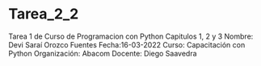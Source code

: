 # Tarea_2_2
Tarea 1 de Curso de Programacion con Python Capitulos 1, 2 y 3 Nombre: Devi Saraí Orozco Fuentes Fecha:16-03-2022 Curso: Capacitación con Python Organización: Abacom Docente: Diego Saavedra
